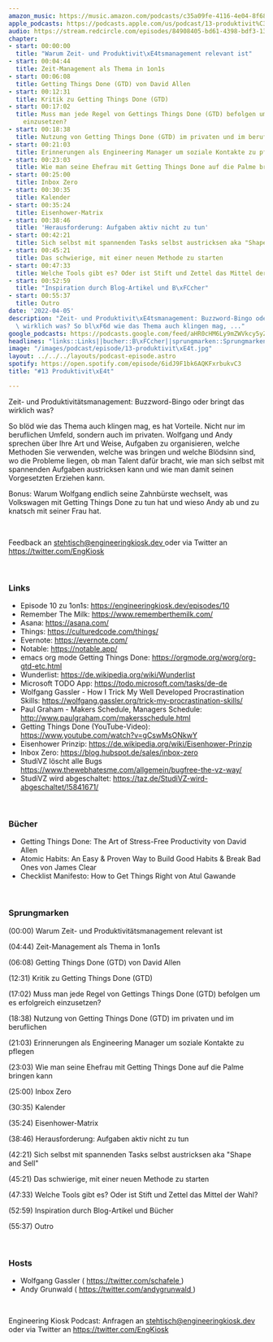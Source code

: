 ```yaml
---
amazon_music: https://music.amazon.com/podcasts/c35a09fe-4116-4e04-8f68-77d61b112e46/episodes/73b1b3a8-a820-4745-9b3e-32d5ca18b0d0/engineering-kiosk-13-produktivit%C3%A4t
apple_podcasts: https://podcasts.apple.com/us/podcast/13-produktivit%C3%A4t/id1603082924?i=1000556264575
audio: https://stream.redcircle.com/episodes/84908405-bd61-4398-bdf3-134fddb59c3e/stream.mp3
chapter:
- start: 00:00:00
  title: "Warum Zeit- und Produktivit\xE4tsmanagement relevant ist"
- start: 00:04:44
  title: Zeit-Management als Thema in 1on1s
- start: 00:06:08
  title: Getting Things Done (GTD) von David Allen
- start: 00:12:31
  title: Kritik zu Getting Things Done (GTD)
- start: 00:17:02
  title: Muss man jede Regel von Gettings Things Done (GTD) befolgen um es erfolgreich
    einzusetzen?
- start: 00:18:38
  title: Nutzung von Getting Things Done (GTD) im privaten und im beruflichen
- start: 00:21:03
  title: Erinnerungen als Engineering Manager um soziale Kontakte zu pflegen
- start: 00:23:03
  title: Wie man seine Ehefrau mit Getting Things Done auf die Palme bringen kann
- start: 00:25:00
  title: Inbox Zero
- start: 00:30:35
  title: Kalender
- start: 00:35:24
  title: Eisenhower-Matrix
- start: 00:38:46
  title: 'Herausforderung: Aufgaben aktiv nicht zu tun'
- start: 00:42:21
  title: Sich selbst mit spannenden Tasks selbst austricksen aka "Shape and Sell"
- start: 00:45:21
  title: Das schwierige, mit einer neuen Methode zu starten
- start: 00:47:33
  title: Welche Tools gibt es? Oder ist Stift und Zettel das Mittel der Wahl?
- start: 00:52:59
  title: "Inspiration durch Blog-Artikel und B\xFCcher"
- start: 00:55:37
  title: Outro
date: '2022-04-05'
description: "Zeit- und Produktivit\xE4tsmanagement: Buzzword-Bingo oder bringt das\
  \ wirklich was? So bl\xF6d wie das Thema auch klingen mag, ..."
google_podcasts: https://podcasts.google.com/feed/aHR0cHM6Ly9mZWVkcy5yZWRjaXJjbGUuY29tLzBlY2ZkZmQ3LWZkYTEtNGMzZC05NTE1LTQ3NjcyN2Y5ZGY1ZQ/episode/MzMyYzRkZTYtNjc5OC00OGYyLTlkNDktZTNlZTdmMjZjN2Jh?sa=X&ved=0CAUQkfYCahcKEwi4xMSxj4L4AhUAAAAAHQAAAAAQNQ
headlines: "links::Links||bucher::B\xFCcher||sprungmarken::Sprungmarken||hosts::Hosts"
image: "/images/podcast/episode/13-produktivit\xE4t.jpg"
layout: ../../../layouts/podcast-episode.astro
spotify: https://open.spotify.com/episode/6idJ9F1bk6AQKFxrbukvC3
title: "#13 Produktivit\xE4t"

---
```


<p>
   Zeit- und Produktivitätsmanagement: Buzzword-Bingo oder bringt das wirklich was?
  </p>
  <p>
   So blöd wie das Thema auch klingen mag, es hat Vorteile. Nicht nur im beruflichen Umfeld, sondern auch im privaten. Wolfgang und Andy sprechen über Ihre Art und Weise, Aufgaben zu organisieren, welche Methoden Sie verwenden, welche was bringen und welche Blödsinn sind, wo die Probleme liegen, ob man Talent dafür bracht, wie man sich selbst mit spannenden Aufgaben austricksen kann und wie man damit seinen Vorgesetzten Erziehen kann.
  </p>
  <p>
   Bonus: Warum Wolfgang endlich seine Zahnbürste wechselt, was Volkswagen mit Getting Things Done zu tun hat und wieso Andy ab und zu knatsch mit seiner Frau hat.
  </p>
  <p>
   <br/>
  </p>
  <p>
   Feedback an
   <a href="mailto:stehtisch@engineeringkiosk.dev" rel="nofollow">
    stehtisch@engineeringkiosk.dev
   </a>
   oder via Twitter an
   <a href="https://twitter.com/EngKiosk" rel="nofollow">
    https://twitter.com/EngKiosk
   </a>
  </p>
  <p>
   <br/>
  </p>
  <h3 id="links">
   Links
  </h3>
  <ul>
   <li>
    Episode 10 zu 1on1s:
    <a href="https://engineeringkiosk.dev/episodes/10" rel="nofollow">
     https://engineeringkiosk.dev/episodes/10
    </a>
   </li>
   <li>
    Remember The Milk:
    <a href="https://www.rememberthemilk.com/" rel="nofollow">
     https://www.rememberthemilk.com/
    </a>
   </li>
   <li>
    Asana:
    <a href="https://asana.com/" rel="nofollow">
     https://asana.com/
    </a>
   </li>
   <li>
    Things:
    <a href="https://culturedcode.com/things/" rel="nofollow">
     https://culturedcode.com/things/
    </a>
   </li>
   <li>
    Evernote:
    <a href="https://evernote.com/" rel="nofollow">
     https://evernote.com/
    </a>
   </li>
   <li>
    Notable:
    <a href="https://notable.app/" rel="nofollow">
     https://notable.app/
    </a>
   </li>
   <li>
    emacs org mode Getting Things Done:
    <a href="https://orgmode.org/worg/org-gtd-etc.html" rel="nofollow">
     https://orgmode.org/worg/org-gtd-etc.html
    </a>
   </li>
   <li>
    Wunderlist:
    <a href="https://de.wikipedia.org/wiki/Wunderlist" rel="nofollow">
     https://de.wikipedia.org/wiki/Wunderlist
    </a>
   </li>
   <li>
    Microsoft TODO App:
    <a href="https://todo.microsoft.com/tasks/de-de" rel="nofollow">
     https://todo.microsoft.com/tasks/de-de
    </a>
   </li>
   <li>
    Wolfgang Gassler - How I Trick My Well Developed Procrastination Skills:
    <a href="https://wolfgang.gassler.org/trick-my-procrastination-skills/" rel="nofollow">
     https://wolfgang.gassler.org/trick-my-procrastination-skills/
    </a>
   </li>
   <li>
    Paul Graham - Makers Schedule, Managers Schedule:
    <a href="http://www.paulgraham.com/makersschedule.html" rel="nofollow">
     http://www.paulgraham.com/makersschedule.html
    </a>
   </li>
   <li>
    Getting Things Done (YouTube-Video):
    <a href="https://www.youtube.com/watch?v=gCswMsONkwY" rel="nofollow">
     https://www.youtube.com/watch?v=gCswMsONkwY
    </a>
   </li>
   <li>
    Eisenhower Prinzip:
    <a href="https://de.wikipedia.org/wiki/Eisenhower-Prinzip" rel="nofollow">
     https://de.wikipedia.org/wiki/Eisenhower-Prinzip
    </a>
   </li>
   <li>
    Inbox Zero:
    <a href="https://blog.hubspot.de/sales/inbox-zero" rel="nofollow">
     https://blog.hubspot.de/sales/inbox-zero
    </a>
   </li>
   <li>
    StudiVZ löscht alle Bugs
    <a href="https://www.thewebhatesme.com/allgemein/bugfree-the-vz-way/" rel="nofollow">
     https://www.thewebhatesme.com/allgemein/bugfree-the-vz-way/
    </a>
   </li>
   <li>
    StudiVZ wird abgeschaltet:
    <a href="https://taz.de/StudiVZ-wird-abgeschaltet/!5841671/" rel="nofollow">
     https://taz.de/StudiVZ-wird-abgeschaltet/!5841671/
    </a>
   </li>
  </ul>
  <p>
   <br/>
  </p>
  <h3 id="bucher">
   Bücher
  </h3>
  <ul>
   <li>
    Getting Things Done: The Art of Stress-Free Productivity von David Allen
   </li>
   <li>
    Atomic Habits: An Easy &amp; Proven Way to Build Good Habits &amp; Break Bad Ones von James Clear
   </li>
   <li>
    Checklist Manifesto: How to Get Things Right von Atul Gawande
   </li>
  </ul>
  <p>
   <br/>
  </p>
  <h3 id="sprungmarken">
   Sprungmarken
  </h3>
  <p>
   (00:00) Warum Zeit- und Produktivitätsmanagement relevant ist
  </p>
  <p>
   (04:44) Zeit-Management als Thema in 1on1s
  </p>
  <p>
   (06:08) Getting Things Done (GTD) von David Allen
  </p>
  <p>
   (12:31) Kritik zu Getting Things Done (GTD)
  </p>
  <p>
   (17:02) Muss man jede Regel von Gettings Things Done (GTD) befolgen um es erfolgreich einzusetzen?
  </p>
  <p>
   (18:38) Nutzung von Getting Things Done (GTD) im privaten und im beruflichen
  </p>
  <p>
   (21:03) Erinnerungen als Engineering Manager um soziale Kontakte zu pflegen
  </p>
  <p>
   (23:03) Wie man seine Ehefrau mit Getting Things Done auf die Palme bringen kann
  </p>
  <p>
   (25:00) Inbox Zero
  </p>
  <p>
   (30:35) Kalender
  </p>
  <p>
   (35:24) Eisenhower-Matrix
  </p>
  <p>
   (38:46) Herausforderung: Aufgaben aktiv nicht zu tun
  </p>
  <p>
   (42:21) Sich selbst mit spannenden Tasks selbst austricksen aka "Shape and Sell"
  </p>
  <p>
   (45:21) Das schwierige, mit einer neuen Methode zu starten
  </p>
  <p>
   (47:33) Welche Tools gibt es? Oder ist Stift und Zettel das Mittel der Wahl?
  </p>
  <p>
   (52:59) Inspiration durch Blog-Artikel und Bücher
  </p>
  <p>
   (55:37) Outro
  </p>
  <p>
   <br/>
  </p>
  <h3 id="hosts">
   Hosts
  </h3>
  <ul>
   <li>
    Wolfgang Gassler (
    <a href="https://twitter.com/schafele" rel="nofollow">
     https://twitter.com/schafele
    </a>
    )
   </li>
   <li>
    Andy Grunwald (
    <a href="https://twitter.com/andygrunwald" rel="nofollow">
     https://twitter.com/andygrunwald
    </a>
    )
   </li>
  </ul>
  <p>
   <br/>
  </p>
  <p>
   Engineering Kiosk Podcast: Anfragen an
   <a href="http://stehtisch@engineeringkiosk.dev" rel="nofollow">
    stehtisch@engineeringkiosk.dev
   </a>
   oder via Twitter an
   <a href="https://twitter.com/EngKiosk" rel="nofollow">
    https://twitter.com/EngKiosk
   </a>
  </p>